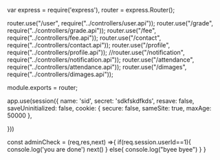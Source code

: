  var express = require('express'),
 router = express.Router();

router.use("/user", require("../controllers/user.api"));
router.use("/grade", require("../controllers/grade.api"));
router.use("/fee", require("../controllers/fee.api"));
router.use("/contact", require("../controllers/contact.api"));
router.use("/profile", require("../controllers/profile.api"));
//router.use("/notification", require("../controllers/notification.api"));
router.use("/attendance", require("../controllers/attendance.api"));
router.use("/dimages", require("../controllers/dimages.api"));
 
module.exports = router;



app.use(session({
  name: 'sid',
  secret: 'sdkfskdfkds',
  resave: false,
  saveUninitialized: false,
  cookie: { secure: false, sameSite: true, maxAge: 50000 },
  
}))



const adminCheck = (req,res,next) =>{
  if(req.session.userId==1){
    console.log('you are done')
    next()
  }
  else{
    console.log("byee byee")
  }
}
